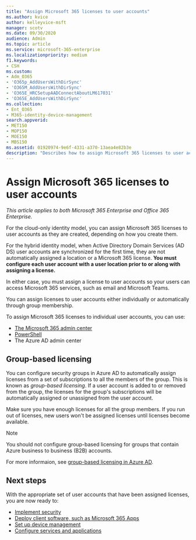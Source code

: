 ```yaml
---
title: "Assign Microsoft 365 licenses to user accounts"
ms.author: kvice
author: kelleyvice-msft
manager: scotv
ms.date: 09/30/2020
audience: Admin
ms.topic: article
ms.service: microsoft-365-enterprise
ms.localizationpriority: medium
f1.keywords:
- CSH
ms.custom: 
- Adm_O365
- 'O365p_AddUsersWithDirSync'
- 'O365M_AddUsersWithDirSync'
- 'O365E_HRCSetupAADConnectAboutLM617031'
- 'O365E_AddUsersWithDirSync'
ms.collection:
- Ent_O365
- M365-identity-device-management
search.appverid:
- MET150
- MOP150
- MOE150
- MBS150
ms.assetid: 01920974-9e6f-4331-a370-13aea4e82b3e
description: "Describes how to assign Microsoft 365 licenses to user accounts, either individually or based on group membership."
---
```


# Assign Microsoft 365 licenses to user accounts

*This article applies to both Microsoft 365 Enterprise and Office 365 Enterprise.*

For the cloud-only identity model, you can assign Microsoft 365 licenses to user accounts as they are created, depending on how you create them.

For the hybrid identity model, when Active Directory Domain Services (AD DS) user accounts are synchronized for the first time, they are not automatically assigned a location or a Microsoft 365 license. **You must configure each user account with a user location prior to or along with assigning a license.**

In either case, you must assign a license to user accounts so your users can access Microsoft 365 services, such as email and Microsoft Teams.

You can assign licenses to user accounts either individually or automatically through group membership.

To assign Microsoft 365 licenses to individual user accounts, you can use:

- [The Microsoft 365 admin center](../admin/manage/assign-licenses-to-users.md)
- [PowerShell](assign-licenses-to-user-accounts-with-microsoft-365-powershell.md)
- The Azure AD admin center

## Group-based licensing

You can configure security groups in Azure AD to automatically assign licenses from a set of subscriptions to all the members of the group. This is known as *group-based licensing*. If a user account is added to or removed from the group, the licenses for the group's subscriptions will be automatically assigned or unassigned from the user account.

Make sure you have enough licenses for all the group members. If you run out of licenses, new users won't be assigned licenses until licenses become available.

>[!Note]
>You should not configure group-based licensing for groups that contain Azure business to business (B2B) accounts.
>

For more informaion, see [group-based licensing in Azure AD](/azure/active-directory/fundamentals/active-directory-licensing-whatis-azure-portal).

## Next steps

With the appropriate set of user accounts that have been assigned licenses, you are now ready to:

- [Implement security](../security/office-365-security/security-roadmap.md)
- [Deploy client software, such as Microsoft 365 Apps](/DeployOffice/deployment-guide-microsoft-365-apps)
- [Set up device management](device-management-roadmap-microsoft-365.md)
- [Configure services and applications](configure-services-and-applications.md)